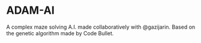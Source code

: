 # ADAM-AI
A complex maze solving A.I. made collaboratively with @gazijarin. Based on the genetic algorithm made by Code Bullet.
